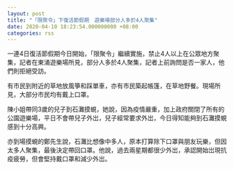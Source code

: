 ```yaml
---
layout: post
title: "「限聚令」下復活節假期　遊樂場部分人多於4人聚集"
date: 2020-04-10 18:23:54.000000000 +08:00
categories: rss
---
```


一連4日復活節假期今日開始，「限聚令」繼續實施，禁止4人以上在公眾地方聚集，記者在東涌遊樂場所見，部分人多於4人聚集，記者上前詢問是否一家人，他們則拒絕受訪。

有市民到附近的草地放風箏和踩單車，亦有市民築起帳篷，在草地野餐。現場所見，大部分市民均有戴上口罩。

陳小姐帶同3歲的兒子到石灘摸蜆，她說，因為疫情嚴重，加上政府關閉了所有的公園遊樂場，平日不會帶兒子外岀，兒子經常要求外岀，今日得知能夠到石灘摸蜆感到十分高興。

亦到場摸蜆的鄭先生說，石灘比想像中多人，原本打算除下口罩與朋友玩樂，但因太多人聚集，最後決定帶回口罩。他說，過去兩星期都很少外岀，承認開始岀現抗疫疲勞，但會堅持戴口罩和減少外岀。
